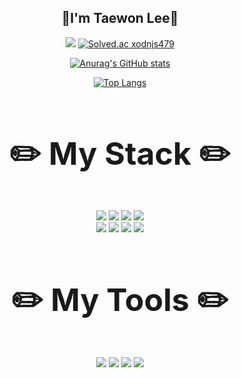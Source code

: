 <div align="center">

  <h2>🤗I'm Taewon Lee🤗</h2>
  
  <a href="https://velog.io/@timcodejs"><img src="https://img.shields.io/badge/Velog-20C997?style=flat&logo=Velog&logoColor=white" /></a> [![Solved.ac
  xodnjs479](http://mazassumnida.wtf/api/mini/generate_badge?boj=xodnjs479)](https://solved.ac/xodnjs479)<br/>

  [![Anurag's GitHub stats](https://github-readme-stats.vercel.app/api?username=timcodejs&theme=dracula)](https://github.com/timcodejs/github-readme-stats)   
  
  [![Top Langs](https://github-readme-stats.vercel.app/api/top-langs/?username=timcodejs&layout=compact&theme=dracula)](https://github.com/timcodejs/github-readme-stats)

  <h2 style="font-size:50px;">✏️ My Stack ✏️</h2>
  <img src="https://img.shields.io/badge/HTML5-E34F26?style=flat&logo=HTML5&logoColor=white" />
  <img src="https://img.shields.io/badge/CSS3-1572B6?style=flat&logo=CSS3&logoColor=white" />
  <img src="https://img.shields.io/badge/JavaScript-F7DF1E?style=flat&logo=JavaScript&logoColor=black" />
  <img src="https://img.shields.io/badge/TypeScript-3178C6?style=flat&logo=TypeScript&logoColor=white" /><br/>
  <img src="https://img.shields.io/badge/React.js-61DAFB?style=flat&logo=React&logoColor=black" />
    <img src="https://img.shields.io/badge/react_native-61DAFB?style=flat&logo=React-Native&logoColor=black" />
  <img src="https://img.shields.io/badge/Node.js-339933?style=flat&logo=Node.js&logoColor=white" />
  <img src="https://img.shields.io/badge/npm-CB3837?style=flat&logo=npm&logoColor=white" />
  
  <h2 style="font-size:50px;">✏️ My Tools ✏️</h2>
  <img src="https://img.shields.io/badge/Visual Studio Code-007ACC?style=flat&logo=Visual Studio Code&logoColor=white" />
  <img src="https://img.shields.io/badge/GitHub-181717?style=flat&logo=GitHub&logoColor=white" />
  <img src="https://img.shields.io/badge/iTerm2-181717?style=flat&logo=iTerm2&logoColor=white" />
  <img src="https://img.shields.io/badge/Vim-019733?style=flat&logo=Vim&logoColor=white" />
</div>

